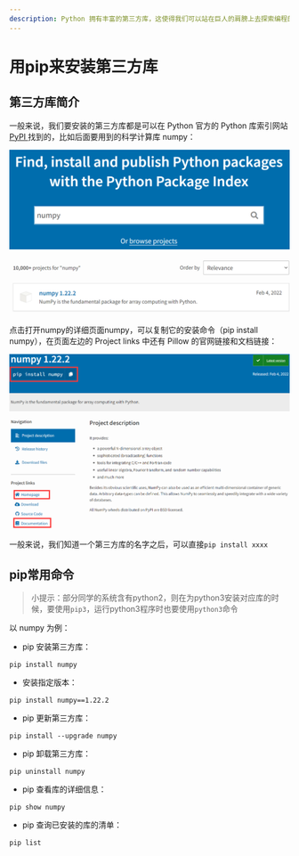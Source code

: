 ```yaml
---
description: Python 拥有丰富的第三方库，这使得我们可以站在巨人的肩膀上去探索编程的乐趣。而管理这些第三方库的主要方法就是使用 Python 的 pip 工具。
---
```


# 用pip来安装第三方库

## 第三方库简介

一般来说，我们要安装的第三方库都是可以在 Python 官方的 Python 库索引网站 [PyPI ](https://pypi.org)找到的，比如后面要用到的科学计算库 numpy：

![](<../.gitbook/assets/image (2).png>)

![](<../.gitbook/assets/image (1).png>)

点击打开numpy的详细页面numpy，可以复制它的安装命令（pip install numpy），在页面左边的 Project links 中还有 Pillow 的官网链接和文档链接：

![](../.gitbook/assets/image.png)

一般来说，我们知道一个第三方库的名字之后，可以直接`pip install xxxx`

## pip常用命令

> 小提示：部分同学的系统含有python2，则在为python3安装对应库的时候，要使用`pip3`，运行python3程序时也要使用`python3`命令

以 numpy 为例：

* pip 安装第三方库：

```
pip install numpy
```

* 安装指定版本：

```
pip install numpy==1.22.2
```

* pip 更新第三方库：

```
pip install --upgrade numpy
```

* pip 卸载第三方库：

```
pip uninstall numpy
```

* pip 查看库的详细信息：

```
pip show numpy
```

* pip 查询已安装的库的清单：

```
pip list
```
